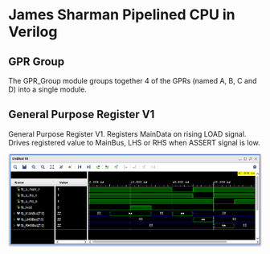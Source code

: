 # James Sharman Pipelined CPU in Verilog
## GPR Group
The GPR_Group module groups together 4 of the GPRs (named A, B, C and D) into a single module.

## General Purpose Register V1
General Purpose Register V1. Registers MainData on rising LOAD signal. Drives registered value to MainBus, LHS or RHS when ASSERT signal is low.

![Simulation Waveform](https://raw.githubusercontent.com/m1geo/JamesSharmanPipelinedCPU/main/Verilog/GeneralPurposeRegister/GeneralPurposeRegister_sim.png "Simulation Waveform")